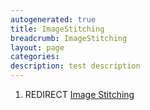 ```yaml
---
autogenerated: true
title: ImageStitching
breadcrumb: ImageStitching
layout: page
categories: 
description: test description
---
```


1.  REDIRECT [Image Stitching](Image_Stitching)
